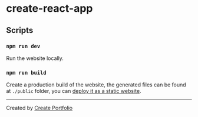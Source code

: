 # create-react-app

## Scripts

### `npm run dev`

Run the website locally.

### `npm run build`

Create a production build of the website, the generated files can be found at `./public` folder, you can [deploy it as a static website](https://saber.land/docs/deployment.html).

---

Created by [Create Portfolio](https://github.com/saberland/create-portfolio)
